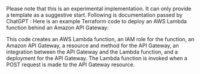 
Please note that this is an experimental implementation. It can only provide a template as a suggestive start.
Following is documentation passed by ChatGPT : 
Here is an example Terraform code to deploy an AWS Lambda function behind an Amazon API Gateway:



This code creates an AWS Lambda function, an IAM role for the function, an Amazon API Gateway, a resource and method for the API Gateway, an integration between the API Gateway and the Lambda function, and a deployment for the API Gateway. The Lambda function is invoked when a POST request is made to the API Gateway resource.